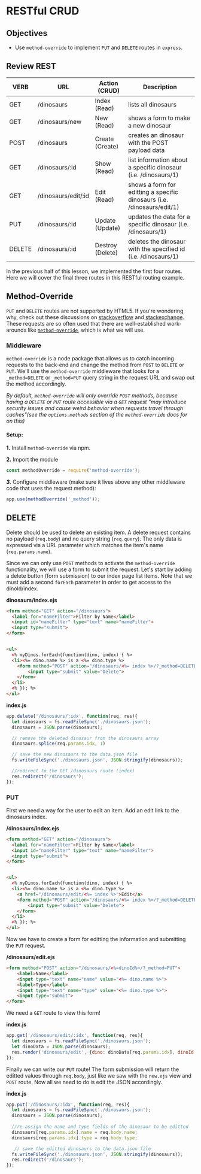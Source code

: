 # RESTful CRUD

## Objectives
* Use `method-override` to implement `PUT` and `DELETE` routes in `express`.

## Review REST

| VERB | URL | Action (CRUD) | Description |
|------|-----|---------------|-------------|
| GET | /dinosaurs | Index (Read) | lists all dinosaurs |
| GET | /dinosaurs/new | New (Read) | shows a form to make a new dinosaur |
| POST | /dinosaurs | Create (Create) | creates an dinosaur with the POST payload data |
| GET | /dinosaurs/:id | Show (Read) | list information about a specific dinosaur (i.e. /dinosaurs/1) |
| GET | /dinosaurs/edit/:id | Edit (Read) | shows a form for editting a specific dinosaurs (i.e. /dinosaurs/edit/1)|
| PUT | /dinosaurs/:id | Update (Update) | updates the data for a specific dinosaur (i.e. /dinosaurs/1) |
| DELETE | /dinosaurs/:id | Destroy (Delete) | deletes the dinosaur with the specified id (i.e. /dinosaurs/1) |

In the previous half of this lesson, we implemented the first four routes. Here we will cover the final three routes in this RESTful routing example.

## Method-Override

  `PUT` and `DELETE` routes are not supported by HTML5. If you're wondering why, check out these discussions on [stackoverflow](https://stackoverflow.com/questions/16805956/why-dont-browsers-support-put-and-delete-requests-and-when-will-they) and [stackexchange](https://softwareengineering.stackexchange.com/questions/114156/why-are-there-are-no-put-and-delete-methods-on-html-forms). These requests are so often used that there are well-established work-arounds like [`method-override`](https://www.npmjs.com/package/method-override), which is what we will use.
  
### Middleware
`method-override` is a node package that allows us to catch incoming requests to the back-end and change the method from `POST` to `DELETE` or `PUT`. We'll use the `method-override` middleware that looks for a `_method=DELETE` or `_method=PUT` query string in the request URL and swap out the method accordingly.

_By default, `method-override` will only override `POST` methods, because having a `DELETE` or `PUT` route accessible via a `GET` request "may introduce security issues and cause weird behavior when requests travel through caches"(see the `options.methods` section of the `method-override` docs for on this)_

#### Setup:

**1.** Install `method-override` via npm.

**2.** Import the module

```js
const methodOverride = require('method-override');
```

***3.*** Configure middleware (make sure it lives above any other middleware code that uses the request method):

```js
app.use(methodOverride('_method'));
```

## DELETE

Delete should be used to delete an existing item. A delete request contains no payload (`req.body`) and no query string (`req.query`). The only data is expressed via a URL parameter which matches the item's name (`req.params.name`).

Since we can only use `POST` methods to activate the `method-override` functionality, we will use a form to submit the request. Let's start by adding a delete button (form submission) to our index page list items. Note that we must add a second `forEach` parameter in order to get access to the dinoId/index.

**dinosaurs/index.ejs**
```html
<form method="GET" action="/dinosaurs">
  <label for="nameFilter">Filter by Name</label>
  <input id="nameFilter" type="text" name="nameFilter">
  <input type="submit">
</form>


<ul>
  <% myDinos.forEach(function(dino, index) { %>
  <li><%= dino.name %> is a <%= dino.type %>
  	<form method="POST" action="/dinosaurs/<%= index %>/?_method=DELETE">
  		<input type="submit" value="Delete">
  	</form>
  </li>
  <% }); %>
</ul>
```

**index.js**

```js
app.delete('/dinosaurs/:idx', function(req, res){
  let dinosaurs = fs.readFileSync('./dinosaurs.json');
  dinosaurs = JSON.parse(dinosaurs);

  // remove the deleted dinosaur from the dinosaurs array
  dinosaurs.splice(req.params.idx, 1)

  // save the new dinosaurs to the data.json file
  fs.writeFileSync('./dinosaurs.json', JSON.stringify(dinosaurs));

  //redirect to the GET /dinosaurs route (index)
  res.redirect('/dinosaurs');
});
```


### PUT

First we need a way for the user to edit an item. Add an edit link to the dinosaurs index.

**/dinosaurs/index.ejs**

```html
<form method="GET" action="/dinosaurs">
  <label for="nameFilter">Filter by Name</label>
  <input id="nameFilter" type="text" name="nameFilter">
  <input type="submit">
</form>


<ul>
  <% myDinos.forEach(function(dino, index) { %>
  <li><%= dino.name %> is a <%= dino.type %>
  	<a href="/dinosaurs/edit/<%= index %>">Edit</a>
  	<form method="POST" action="/dinosaurs/<%= index %>/?_method=DELETE">
  		<input type="submit" value="Delete">
  	</form>
  </li>
  <% }); %>
</ul>
```

Now we have to create a form for editting the information and submitting the `PUT` request.

**/dinosaurs/edit.ejs**
```html
<form method="POST" action="/dinosaurs/<%=dinoId%>/?_method=PUT">
	<label>Name</label>
	<input type="text" name="name" value="<%= dino.name %>">
	<label>Type</label>
	<input type="text" name="type" value="<%= dino.type %>">
	<input type="submit">
</form>
```

We need a `GET` route to view this form!

**index.js**
```js
app.get('/dinosaurs/edit/:idx', function(req, res){
  let dinosaurs = fs.readFileSync('./dinosaurs.json');
  let dinoData = JSON.parse(dinosaurs);
  res.render('dinosaurs/edit', {dino: dinoData[req.params.idx], dinoId: req.params.idx});
});
```

Finally we can write our `PUT` route! The form submission will return the editted values through `req.body`, just like we saw with the `new.ejs` view and `POST` route. Now all we need to do is edit the JSON accordingly.

**index.js**
```js
app.put('/dinosaurs/:idx', function(req, res){
  let dinosaurs = fs.readFileSync('./dinosaurs.json');
  dinosaurs = JSON.parse(dinosaurs);
  
  //re-assign the name and type fields of the dinosaur to be editted
  dinosaurs[req.params.idx].name = req.body.name;
  dinosaurs[req.params.idx].type = req.body.type;

   // save the editted dinosaurs to the data.json file
  fs.writeFileSync('./dinosaurs.json', JSON.stringify(dinosaurs));
  res.redirect('/dinosaurs');
});
```
